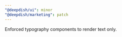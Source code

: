 ```yaml
---
"@deepdish/ui": minor
"@deepdish/marketing": patch
---
```


Enforced typography components to render text only.
